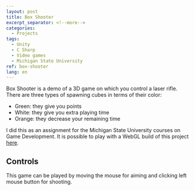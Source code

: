```yaml
---
layout: post
title: Box Shooter
excerpt_separator: <!--more-->
categories:
  - Projects
tags:
  - Unity
  - C Sharp
  - Video games
  - Michigan State University
ref: box-shooter
lang: en
---
```


Box Shooter is a demo of a 3D game on which you control a laser rifle. 
There are three types of spawning cubes in terms of their color:
* Green: they give you points
* White: they give you extra playing time
* Orange: they decrease your remaining time

<!--more-->

I did this as an assignment for the Michigan State University courses on Game Development.
It is possible to play with a WebGL build of this project [here](/assets/webgl/box-shooter).

## Controls
This game can be played by moving the mouse for aiming and clicking left mouse button for shooting.
